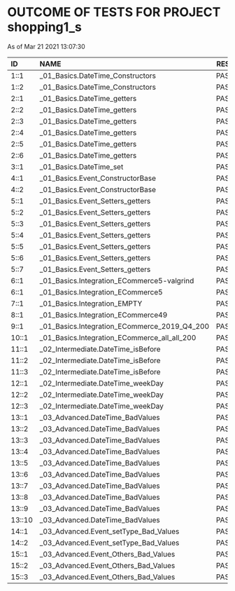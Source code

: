 # OUTCOME OF TESTS FOR PROJECT shopping1_s

As of Mar 21 2021 13:07:30

| ID | NAME | RESULT | COMMENTS |
| :----- |:------ | :---: | :---: |
| 1::1 | _01_Basics.DateTime_Constructors | PASSED | OK |
| 1::2 | _01_Basics.DateTime_Constructors | PASSED | OK |
| 2::1 | _01_Basics.DateTime_getters | PASSED | OK |
| 2::2 | _01_Basics.DateTime_getters | PASSED | OK |
| 2::3 | _01_Basics.DateTime_getters | PASSED | OK |
| 2::4 | _01_Basics.DateTime_getters | PASSED | OK |
| 2::5 | _01_Basics.DateTime_getters | PASSED | OK |
| 2::6 | _01_Basics.DateTime_getters | PASSED | OK |
| 3::1 | _01_Basics.DateTime_set | PASSED | OK |
| 4::1 | _01_Basics.Event_ConstructorBase | PASSED | OK |
| 4::2 | _01_Basics.Event_ConstructorBase | PASSED | OK |
| 5::1 | _01_Basics.Event_Setters_getters | PASSED | OK |
| 5::2 | _01_Basics.Event_Setters_getters | PASSED | OK |
| 5::3 | _01_Basics.Event_Setters_getters | PASSED | OK |
| 5::4 | _01_Basics.Event_Setters_getters | PASSED | OK |
| 5::5 | _01_Basics.Event_Setters_getters | PASSED | OK |
| 5::6 | _01_Basics.Event_Setters_getters | PASSED | OK |
| 5::7 | _01_Basics.Event_Setters_getters | PASSED | OK |
| 6::1| _01_Basics.Integration_ECommerce5-valgrind | PASSED | NO LEAKS |
| 6::1 | _01_Basics.Integration_ECommerce5 | PASSED | OK |
| 7::1 | _01_Basics.Integration_EMPTY | PASSED | OK |
| 8::1 | _01_Basics.Integration_ECommerce49 | PASSED | OK |
| 9::1 | _01_Basics.Integration_ECommerce_2019_Q4_200 | PASSED | OK |
| 10::1 | _01_Basics.Integration_ECommerce_all_all_200 | PASSED | OK |
| 11::1 | _02_Intermediate.DateTime_isBefore | PASSED | OK |
| 11::2 | _02_Intermediate.DateTime_isBefore | PASSED | OK |
| 11::3 | _02_Intermediate.DateTime_isBefore | PASSED | OK |
| 12::1 | _02_Intermediate.DateTime_weekDay | PASSED | OK |
| 12::2 | _02_Intermediate.DateTime_weekDay | PASSED | OK |
| 12::3 | _02_Intermediate.DateTime_weekDay | PASSED | OK |
| 13::1 | _03_Advanced.DateTime_BadValues | PASSED | OK |
| 13::2 | _03_Advanced.DateTime_BadValues | PASSED | OK |
| 13::3 | _03_Advanced.DateTime_BadValues | PASSED | OK |
| 13::4 | _03_Advanced.DateTime_BadValues | PASSED | OK |
| 13::5 | _03_Advanced.DateTime_BadValues | PASSED | OK |
| 13::6 | _03_Advanced.DateTime_BadValues | PASSED | OK |
| 13::7 | _03_Advanced.DateTime_BadValues | PASSED | OK |
| 13::8 | _03_Advanced.DateTime_BadValues | PASSED | OK |
| 13::9 | _03_Advanced.DateTime_BadValues | PASSED | OK |
| 13::10 | _03_Advanced.DateTime_BadValues | PASSED | OK |
| 14::1 | _03_Advanced.Event_setType_Bad_Values | PASSED | OK |
| 14::2 | _03_Advanced.Event_setType_Bad_Values | PASSED | OK |
| 15::1 | _03_Advanced.Event_Others_Bad_Values | PASSED | OK |
| 15::2 | _03_Advanced.Event_Others_Bad_Values | PASSED | OK |
| 15::3 | _03_Advanced.Event_Others_Bad_Values | PASSED | OK |
